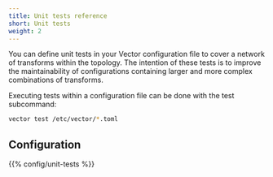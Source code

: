 ```yaml
---
title: Unit tests reference
short: Unit tests
weight: 2
---
```


You can define unit tests in your Vector configuration file to cover a network of transforms within the topology. The intention of these tests is to improve the maintainability of configurations containing larger and more complex combinations of transforms.

Executing tests within a configuration file can be done with the test subcommand:

```bash
vector test /etc/vector/*.toml
```

## Configuration

{{% config/unit-tests %}}
